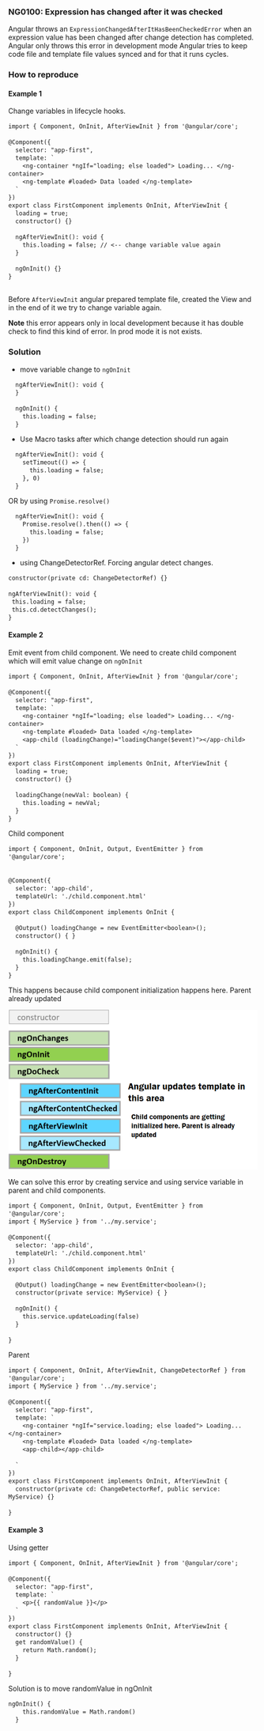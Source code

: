 ### NG0100: Expression has changed after it was checked

Angular throws an `ExpressionChangedAfterItHasBeenCheckedError` when an expression value has been changed after change detection has completed. 
Angular only throws this error in development mode
Angular tries to keep code file and template file values synced and for that it runs cycles.

### How to reproduce
#### Example 1
Change variables in lifecycle hooks.
```
import { Component, OnInit, AfterViewInit } from '@angular/core';

@Component({
  selector: "app-first",
  template: `
    <ng-container *ngIf="loading; else loaded"> Loading... </ng-container>
    <ng-template #loaded> Data loaded </ng-template>
  `
})
export class FirstComponent implements OnInit, AfterViewInit {
  loading = true;
  constructor() {}

  ngAfterViewInit(): void {
    this.loading = false; // <-- change variable value again
  }

  ngOnInit() {}
}


```

Before `AfterViewInit` angular prepared template file, created the View and in the end of it we try to change variable again.

**Note** this error appears only in local development because it has double check to find this kind of error. In prod mode it is not exists.

### Solution
- move variable change to `ngOnInit`
```
  ngAfterViewInit(): void {
  }
  
  ngOnInit() {
    this.loading = false;
  }
```

- Use Macro tasks after which change detection should run again 
```
  ngAfterViewInit(): void {
    setTimeout(() => {
      this.loading = false;
    }, 0)
  }  
```
OR by using `Promise.resolve()`
```
  ngAfterViewInit(): void {
    Promise.resolve().then(() => {
      this.loading = false;
    })
  }
```
- using ChangeDetectorRef. Forcing angular detect changes.
```
constructor(private cd: ChangeDetectorRef) {}

ngAfterViewInit(): void {
 this.loading = false;
 this.cd.detectChanges();
}
```
#### Example 2
Emit event from child component.
We need to create child component which will emit value change on `ngOnInit`
```
import { Component, OnInit, AfterViewInit } from '@angular/core';

@Component({
  selector: "app-first",
  template: `
    <ng-container *ngIf="loading; else loaded"> Loading... </ng-container>
    <ng-template #loaded> Data loaded </ng-template>
    <app-child (loadingChange)="loadingChange($event)"></app-child>
  `
})
export class FirstComponent implements OnInit, AfterViewInit {
  loading = true;
  constructor() {}

  loadingChange(newVal: boolean) {
    this.loading = newVal;
  }
}

```
Child component
```
import { Component, OnInit, Output, EventEmitter } from '@angular/core';


@Component({
  selector: 'app-child',
  templateUrl: './child.component.html'
})
export class ChildComponent implements OnInit {

  @Output() loadingChange = new EventEmitter<boolean>();
  constructor() { }

  ngOnInit() {
    this.loadingChange.emit(false);
  }
}
```
This happens because child component initialization happens here. Parent already updated 

![Lifecycle](/angular/lifecycle.png?raw=true)

We can solve this error by creating service and using service variable in parent and child components.
```
import { Component, OnInit, Output, EventEmitter } from '@angular/core';
import { MyService } from '../my.service';

@Component({
  selector: 'app-child',
  templateUrl: './child.component.html'
})
export class ChildComponent implements OnInit {

  @Output() loadingChange = new EventEmitter<boolean>();
  constructor(private service: MyService) { }

  ngOnInit() {
    this.service.updateLoading(false)
  }

}
```
Parent
```
import { Component, OnInit, AfterViewInit, ChangeDetectorRef } from '@angular/core';
import { MyService } from '../my.service';

@Component({
  selector: "app-first",
  template: `
    <ng-container *ngIf="service.loading; else loaded"> Loading... </ng-container>
    <ng-template #loaded> Data loaded </ng-template>
    <app-child></app-child>

  `
})
export class FirstComponent implements OnInit, AfterViewInit {
  constructor(private cd: ChangeDetectorRef, public service: MyService) {}

}

```


#### Example 3
Using getter
```
import { Component, OnInit, AfterViewInit } from '@angular/core';

@Component({
  selector: "app-first",
  template: `
    <p>{{ randomValue }}</p>
  `
})
export class FirstComponent implements OnInit, AfterViewInit {
  constructor() {}
  get randomValue() {
    return Math.random();
  }

}
```

Solution is to move randomValue in ngOnInit
```
ngOnInit() {
    this.randomValue = Math.random()
  }
```


